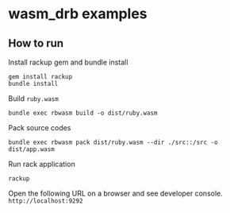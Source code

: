 # wasm_drb examples

## How to run

Install rackup gem and bundle install

```
gem install rackup
bundle install
```

Build `ruby.wasm`

```
bundle exec rbwasm build -o dist/ruby.wasm
```

Pack source codes

```
bundle exec rbwasm pack dist/ruby.wasm --dir ./src::/src -o dist/app.wasm
```

Run rack application

```
rackup
```

Open the following URL on a browser and see developer console.
`http://localhost:9292`
